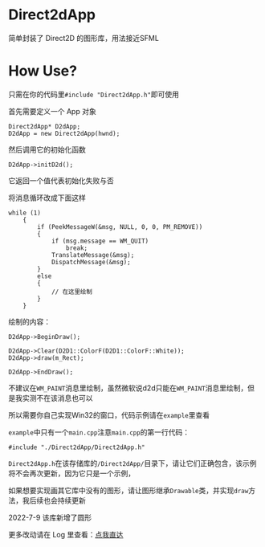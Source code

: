 # Direct2dApp
简单封装了 Direct2D 的图形库，用法接近SFML

# How Use?
只需在你的代码里`#include "Direct2dApp.h"`即可使用

首先需要定义一个 App 对象
```
Direct2dApp* D2dApp;
D2dApp = new Direct2dApp(hwnd);
```

然后调用它的初始化函数
```
D2dApp->initD2d();
```
它返回一个值代表初始化失败与否

将消息循环改成下面这样
```
while (1)
	{
		if (PeekMessageW(&msg, NULL, 0, 0, PM_REMOVE))
		{
			if (msg.message == WM_QUIT)
				break;
			TranslateMessage(&msg);
			DispatchMessage(&msg);
		}
		else
		{
			// 在这里绘制
		}
	}
```
绘制的内容：
```
D2dApp->BeginDraw();

D2dApp->Clear(D2D1::ColorF(D2D1::ColorF::White));
D2dApp->draw(m_Rect);

D2dApp->EndDraw();
```
不建议在`WM_PAINT`消息里绘制，虽然微软说d2d只能在`WM_PAINT`消息里绘制，但是我实测不在该消息也可以

所以需要你自己实现Win32的窗口，代码示例请在`example`里查看

`example`中只有一个`main.cpp`注意`main.cpp`的第一行代码：
```
#include "./Direct2dApp/Direct2dApp.h"
```
`Direct2dApp.h`在该存储库的`/Direct2dApp/`目录下，请让它们正确包含，该示例将不会再次更新，因为它只是一个示例，

如果想要实现画其它库中没有的图形，请让图形继承`Drawable`类，并实现`draw`方法，我后续也会持续更新

2022-7-9 该库新增了圆形

更多改动请在 Log 里查看：[点我直达](./Log/Log.md)
